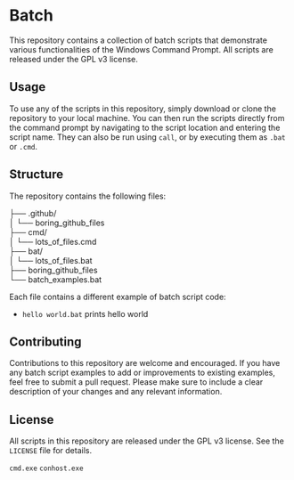 # Batch

This repository contains a collection of batch scripts that demonstrate various functionalities of the Windows Command Prompt. All scripts are released under the GPL v3 license.

## Usage

To use any of the scripts in this repository, simply download or clone the repository to your local machine. You can then run the scripts directly from the command prompt by navigating to the script location and entering the script name. They can also be run using `call`, or by executing them as `.bat` or `.cmd`.

## Structure

The repository contains the following files:

├── .github/       
│ └── boring_github_files       
├── cmd/         
│ └── lots_of_files.cmd     
├── bat/      
│ └── lots_of_files.bat      
├── boring_github_files     
└── batch_examples.bat     

Each file contains a different example of batch script code:

- `hello world.bat` prints hello world   

## Contributing

Contributions to this repository are welcome and encouraged. If you have any batch script examples to add or improvements to existing examples, feel free to submit a pull request. Please make sure to include a clear description of your changes and any relevant information.

## License

All scripts in this repository are released under the GPL v3 license. See the `LICENSE` file for details.

`cmd.exe` `conhost.exe`
